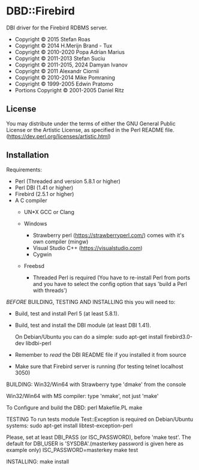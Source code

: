 DBD::Firebird 
==========================

DBI driver for the Firebird RDBMS server.

- Copyright © 2015  Stefan Roas
- Copyright © 2014  H.Merijn Brand - Tux
- Copyright © 2010-2020  Popa Adrian Marius
- Copyright © 2011-2013  Stefan Suciu
- Copyright © 2011-2015, 2024  Damyan Ivanov
- Copyright © 2011  Alexandr Ciornii
- Copyright © 2010-2014  Mike Pomraning
- Copyright © 1999-2005  Edwin Pratomo
- Portions Copyright © 2001-2005  Daniel Ritz

License
-------

You may distribute under the terms of either the GNU General Public
License or the Artistic License, as specified in the Perl README file.
(https://dev.perl.org/licenses/artistic.html)


Installation
------------

Requirements:

- Perl (Threaded and version 5.8.1 or higher)
- Perl DBI (1.41 or higher)
- Firebird (2.5.1 or higher)
- A C compiler
  * UN*X
    GCC or Clang
    

  * Windows
    - Strawberry perl (https://strawberryperl.com/) comes with it's own compiler (mingw)
    - Visual Studio C++ (https://visualstudio.com) 
    - Cygwin
  * Freebsd
    - Threaded Perl is required (You have to re-install Perl from
    ports and you have to select the config option that says 'build a
    Perl with threads')


*BEFORE* BUILDING, TESTING AND INSTALLING this you will need to:

- Build, test and install Perl 5 (at least 5.8.1).

- Build, test and install the DBI module (at least DBI 1.41).

  On Debian/Ubuntu you can do a simple:
    sudo apt-get install firebird3.0-dev libdbi-perl

- Remember to *read* the DBI README file if you installed it from source

- Make sure that Firebird server is running (for testing telnet localhost 3050)


BUILDING:
  Win32/Win64 with Strawberry
    type 'dmake' from the console

  Win32/Win64 with MS compiler:
    type 'nmake', not just 'make'

  To Configure and build the DBD:
    perl Makefile.PL
    make

TESTING
  To run tests module Test::Exception is required on Debian/Ubuntu systems:
     sudo apt-get install libtest-exception-perl

  Please, set at least DBI_PASS (or ISC_PASSWORD), before 'make test'.
  The default for DBI_USER is 'SYSDBA'.(masterkey password is given here as example only)
    ISC_PASSWORD=masterkey make test

INSTALLING:
    make install
